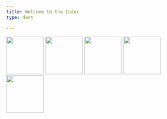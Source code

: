 ```yaml
---
title: Welcome to the Index
type: docs

---
```

<a href="/stuffs/"><img height="100" src="/uploads/Helmet1.png" /></a>
<img height="100" src="/uploads/2.png" />
<img height="100" src="/uploads/1.png" />
<img height="100" src="/uploads/Rubiks.png" />
<img height="100" src="/uploads/Helmet2.png" />